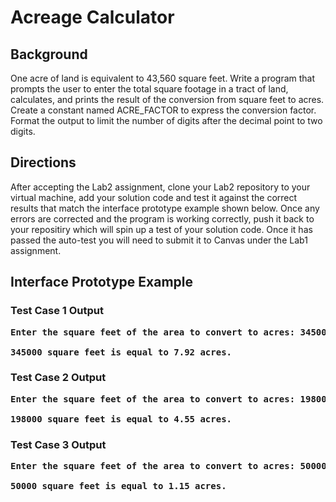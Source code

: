 # Acreage Calculator

## Background

One acre of land is equivalent to 43,560 square feet. Write a program that prompts the user to enter the total square footage in a tract of land, calculates, and 
prints the result of the conversion from square feet to acres. Create a constant named ACRE_FACTOR to express the conversion factor. Format the output to limit the 
number of digits after the decimal point to two digits.

## Directions
After accepting the Lab2 assignment, clone your Lab2 repository to your virtual machine, add your solution code and test it against the correct results that match the interface prototype example shown below. Once any errors are corrected and the program is working correctly, push it back to your repositiry which will spin up a test of your solution code. Once it has passed the auto-test you will need to submit it to Canvas under the Lab1 assignment.

## Interface Prototype Example

### Test Case 1 Output
<pre><b>Enter the square feet of the area to convert to acres: 345000
  
345000 square feet is equal to 7.92 acres.</b></pre>
### Test Case 2 Output
<pre><b>Enter the square feet of the area to convert to acres: 198000

198000 square feet is equal to 4.55 acres.</b></pre>

### Test Case 3 Output
<pre><b>Enter the square feet of the area to convert to acres: 50000

50000 square feet is equal to 1.15 acres.</b></pre>
  



